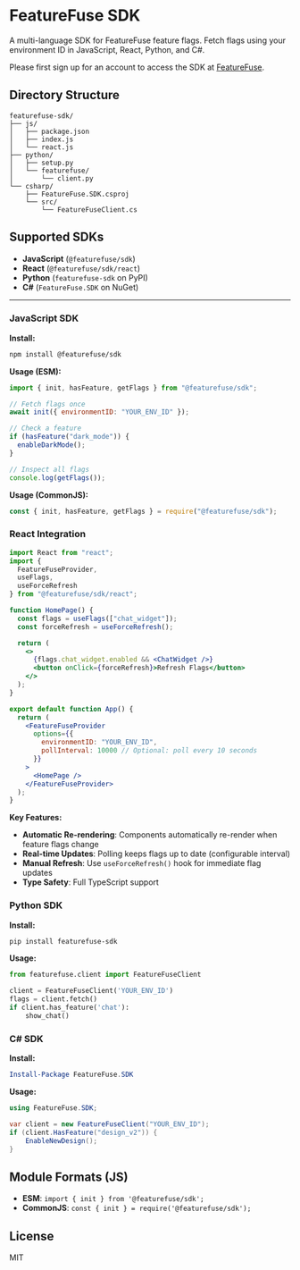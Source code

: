 # FeatureFuse SDK

A multi-language SDK for FeatureFuse feature flags. Fetch flags using your environment ID in JavaScript, React, Python, and C#.

Please first sign up for an account to access the SDK at [FeatureFuse](https://featurefuse.yeshivsher.com).

## Directory Structure

```
featurefuse-sdk/
├── js/
│   ├── package.json
│   ├── index.js
│   └── react.js
├── python/
│   ├── setup.py
│   └── featurefuse/
│       └── client.py
└── csharp/
    ├── FeatureFuse.SDK.csproj
    └── src/
        └── FeatureFuseClient.cs
```

## Supported SDKs

- **JavaScript** (`@featurefuse/sdk`)
- **React** (`@featurefuse/sdk/react`)
- **Python** (`featurefuse-sdk` on PyPI)
- **C#** (`FeatureFuse.SDK` on NuGet)

---

### JavaScript SDK

**Install:**

```bash
npm install @featurefuse/sdk
```

**Usage (ESM):**

```js
import { init, hasFeature, getFlags } from "@featurefuse/sdk";

// Fetch flags once
await init({ environmentID: "YOUR_ENV_ID" });

// Check a feature
if (hasFeature("dark_mode")) {
  enableDarkMode();
}

// Inspect all flags
console.log(getFlags());
```

**Usage (CommonJS):**

```js
const { init, hasFeature, getFlags } = require("@featurefuse/sdk");
```

### React Integration

```jsx
import React from "react";
import {
  FeatureFuseProvider,
  useFlags,
  useForceRefresh
} from "@featurefuse/sdk/react";

function HomePage() {
  const flags = useFlags(["chat_widget"]);
  const forceRefresh = useForceRefresh();

  return (
    <>
      {flags.chat_widget.enabled && <ChatWidget />}
      <button onClick={forceRefresh}>Refresh Flags</button>
    </>
  );
}

export default function App() {
  return (
    <FeatureFuseProvider
      options={{
        environmentID: "YOUR_ENV_ID",
        pollInterval: 10000 // Optional: poll every 10 seconds
      }}
    >
      <HomePage />
    </FeatureFuseProvider>
  );
}
```

**Key Features:**

- **Automatic Re-rendering**: Components automatically re-render when feature flags change
- **Real-time Updates**: Polling keeps flags up to date (configurable interval)
- **Manual Refresh**: Use `useForceRefresh()` hook for immediate flag updates
- **Type Safety**: Full TypeScript support

### Python SDK

**Install:**

```bash
pip install featurefuse-sdk
```

**Usage:**

```python
from featurefuse.client import FeatureFuseClient

client = FeatureFuseClient('YOUR_ENV_ID')
flags = client.fetch()
if client.has_feature('chat'):
    show_chat()
```

### C# SDK

**Install:**

```powershell
Install-Package FeatureFuse.SDK
```

**Usage:**

```csharp
using FeatureFuse.SDK;

var client = new FeatureFuseClient("YOUR_ENV_ID");
if (client.HasFeature("design_v2")) {
    EnableNewDesign();
}
```

## Module Formats (JS)

- **ESM**: `import { init } from '@featurefuse/sdk';`
- **CommonJS**: `const { init } = require('@featurefuse/sdk');`

## License

MIT
